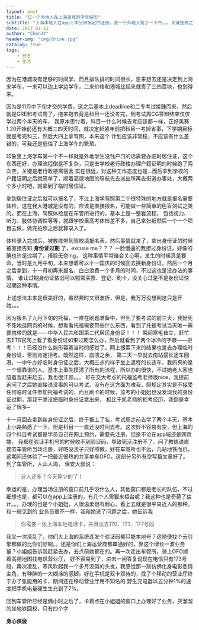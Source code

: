 ```yaml
---
layout: post
title: "记一个外地人在上海艰难的学车经历"
subtitle: "上海本地人在app上本分钟搞定的注册，我一个外地人跑了一下午。。。关键是做之前没人提醒我有这些注意事项啊，伐开森！"
date: 2017-01-12
author: "ChenJY"
header-img: "img/drive.jpg"
catalog: true
tags: 
    - 日志
    - 生活
---
```


因为在港城没有足够的时间学，而且排队排的时间很长，思来想去还是决定到上海来学车，一来可以边上学边学车，二来价格和港城比起来就贵了三四百块，也划得来。

因为是11月中下旬才交的学费，这之后基本上deadline和二专考试接踵而来，然后就是GRE和考试周了，拖来拖去竟是科目一还没考完，到考试周CG答辩结束仅仅学过两个半天的车，
我原本思忖着，科目一什么时候去考应该都一样，正好美赛1.20开始前还有大概三四天时间，就决定赶紧年前把科目一考掉省事，下学期目标就是考完科三，然后大四上拿驾照，本来这个
计划应该非常稳，不应该有什么差错的，可我还是低估了上海学车的繁琐。

印象里上海学车第一个不一样就是外地学生没钱户口的话需要办临时居住证，这个东西还好，办理流程倒是不复杂，只是去学校老行政楼办理户籍证明的时候跑了两次空，关键是老行政楼离宿舍
实在很远，对这种工作态度也是...而后拿到学校的户籍证明之后就简单了，顺着高德地图的导航先去派出所再去街道办事处，大概两个多小时吧，就拿到了临时居住证。

拿到居住证之后就可以报名了，不过上海学驾照第二个很特殊的地方就是报名需要体检，这在我大港城是没有的，应该是直接报名，可能做一些简单的色盲测试之类的。而在上海，驾照体检是在车管所进行的，基本上是一整套流程，
包括视力、听力、肢体协调性等等，就跟学校里高考体检差不多，自己拿张纸然后一个一个项目去做，做完拍照之后就算录入了。

体检录入完成后，被教练带到驾校填报名表，然后事情就来了，拿出身份证的时候被直接告知 __身份证过期__ 了，excuse me？？？ 一脸懵逼的我接过身份证，好像的确也许是过期了，捂脸无奈ing，
这种事情平常谁会关心啊，发生的时候真是要命，当时是九月中旬，本来想着可以十一国庆的时候回去换新身份证，然后一个月之后拿到，十一月初再来报名，白白浪费一个多月的时间，不过这也是没办法的事情，
谁让过期身份证依旧可以照常买票、登记、刷卡，没关心过是不是身份证快过期这种事情。

上述想法本来是很美好的，虽然费时又很波折，但是，我万万没想到这只是开始。。。

因为报名了九月下旬的托福，一直在刷题准备中，但到了要考试的前三天，我好死不死地逛网页的时候，想看看托福需要带些什么东西，看到了托福考试当天唯一需要携带的就是——中华人民共和国第二代居民身份证！！！
瞬间寒毛耸立，赶忙去ETS官网上看了看身份证如果过期怎么办，然后就看到了两个冰冷的字眼——拒考！！！已经没什么能形容我当时的感觉了，网上搜索下来的结果也是去办理临时身份证，否则肯定拒考。既然这样，崩溃之余，
第二天一早就去南站搭长途车回港，一中午办好临时身份证之后，大概三点的样子坐上返程的长途车，我妈真的是一个很靠谱的人，基本上事先摸清了所有的流程，所以办的很快，不过她老人家也陪着我赶来赶去，我也很汗颜。。。
好在交大考点的托福监考老师很nice，我提前询问了之后她直接说没事的可以考试，没有在这方面为难我，照规定其实是不接受任何临时证件参加托福考试的，而且刷卡的时候，监考的小姐姐也没发现我的身份证过期，那我干脆没把临时身份证拿出来，
相比于凯老师的拒考经历，我倒是幸运了很多~

十一月回去拿到新身份证之后，终于报上了名，考试周之前去学了两个半天，基本上小路熟悉了一下，但是科目一一直还没时间去考。这次好不容易有空，但上海的四个科目考试都是学员自己在网上预约，需要先注册，但是不论在app端还是网页端，
我都在验证手机号的时候收不到验证码，导致死活注册不了。问了教练说直接去车管所当场注册，好吧没法子只好照做，好在车管所也不远，几站地铁而已，这期间还体验了一把最近很热的共享单车OFO，这部分另外有空写篇文章好了。到了车管所，人山人海，
保安大叔说：

> 这人还多？今天算少的了！

幸运的是，办理当场注册的窗口前几乎没什么人，其他窗口都是老长的队伍，不过细想也是，都可以在app上注册的，有几个人需要来柜台呢？我这种也是奇葩了估计。。。办理的也是个小姐姐，人很温柔很有耐心，看上去就是很平易近人的那种，和一般见到的
业务员很不一样，我和她说了问题之后，她告诉我

> 你需要一张上海本地电话卡，并且出去170、173、177号段

我又一次凌乱了，你们大上海的系统连发个验证码都只能本地号？这随便找个云引擎都做的比你们好啊。。还是你们上海运营商都串通好的，靠这个增长一波业务量？小姐姐告诉我赶紧去办，五点前她都在的。再一次走出车管所，骑上OFO顺着高德地图找电信营业厅，
好不容易到了，进去一问答复说现在电信只有173号段，再次凌乱，寒风吹起我一个多月没剪的头发，我感觉那一刻仿佛化身电影悲情主角，有种醉的一大糊涂的感脚。好在手机是双卡双待的，找了个移动的营业厅终于办了张能用的卡，期间还在移动营业厅用不知名的
野生充电器以五分钟1%的速度把手机电量硬生生充到了7%。

回到车管所已经是俩小时之后了，卡着点在小姐姐的窗口上办理好了业务，灰溜溜的坐地铁回校，只有四个字

__身心俱疲__

